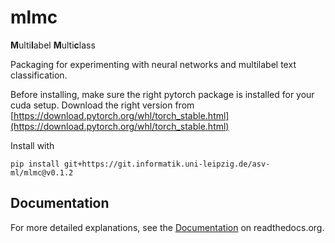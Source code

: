 # mlmc

**M**ulti**l**abel **M**ulti**c**lass

Packaging for experimenting with neural networks and multilabel text classification.


Before installing, make sure the right pytorch package is installed 
for your cuda setup. Download the right version from 
[https://download.pytorch.org/whl/torch_stable.html](https://download.pytorch.org/whl/torch_stable.html)

Install with
```
pip install git+https://git.informatik.uni-leipzig.de/asv-ml/mlmc@v0.1.2
```

## Documentation
For more detailed explanations, see the [Documentation](https://mlmc-docs.readthedocs.io/en/latest/contents.html) on readthedocs.org.